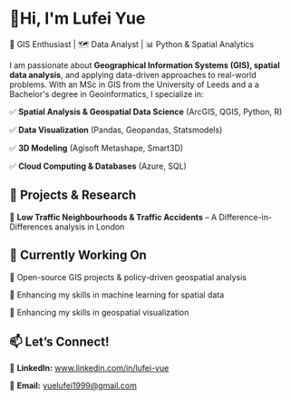 # 👋Hi, I'm Lufei Yue

🎯 GIS Enthusiast | 🗺 Data Analyst | 📊 Python & Spatial Analytics

I am passionate about **Geographical Information Systems (GIS), spatial data analysis**, and applying data-driven approaches to real-world problems. With an MSc in GIS from the University of Leeds and a a Bachelor's degree in Geoinformatics, I specialize in:

✅ **Spatial Analysis & Geospatial Data Science** (ArcGIS, QGIS, Python, R)

✅ **Data Visualization** (Pandas, Geopandas, Statsmodels)

✅ **3D Modeling** (Agisoft Metashape, Smart3D)

✅ **Cloud Computing & Databases** (Azure, SQL)

## 🚀 Projects & Research

🔹 **Low Traffic Neighbourhoods & Traffic Accidents** – A Difference-in-Differences analysis in London

## 🌱 Currently Working On

🔸 Open-source GIS projects & policy-driven geospatial analysis

🔸 Enhancing my skills in machine learning for spatial data

🔸 Enhancing my skills in geospatial visualization

## 📫 Let’s Connect!

🔗 **LinkedIn:** www.linkedin.com/in/lufei-yue  

📧 **Email:** yuelufei1999@gmail.com  
